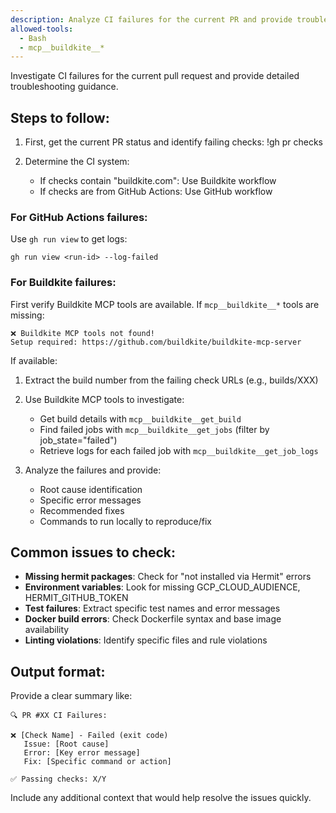 ```yaml
---
description: Analyze CI failures for the current PR and provide troubleshooting steps
allowed-tools:
  - Bash
  - mcp__buildkite__*
---
```


Investigate CI failures for the current pull request and provide detailed troubleshooting guidance.

## Steps to follow:

1. First, get the current PR status and identify failing checks:
!gh pr checks

2. Determine the CI system:
   - If checks contain "buildkite.com": Use Buildkite workflow
   - If checks are from GitHub Actions: Use GitHub workflow

### For GitHub Actions failures:

Use `gh run view` to get logs:
```
gh run view <run-id> --log-failed
```

### For Buildkite failures:

First verify Buildkite MCP tools are available. If `mcp__buildkite__*` tools are missing:
```
❌ Buildkite MCP tools not found!
Setup required: https://github.com/buildkite/buildkite-mcp-server
```

If available:
1. Extract the build number from the failing check URLs (e.g., builds/XXX)
2. Use Buildkite MCP tools to investigate:
   - Get build details with `mcp__buildkite__get_build`
   - Find failed jobs with `mcp__buildkite__get_jobs` (filter by job_state="failed")
   - Retrieve logs for each failed job with `mcp__buildkite__get_job_logs`

3. Analyze the failures and provide:
   - Root cause identification
   - Specific error messages
   - Recommended fixes
   - Commands to run locally to reproduce/fix

## Common issues to check:

- **Missing hermit packages**: Check for "not installed via Hermit" errors
- **Environment variables**: Look for missing GCP_CLOUD_AUDIENCE, HERMIT_GITHUB_TOKEN
- **Test failures**: Extract specific test names and error messages
- **Docker build errors**: Check Dockerfile syntax and base image availability
- **Linting violations**: Identify specific files and rule violations

## Output format:

Provide a clear summary like:

```
🔍 PR #XX CI Failures:

❌ [Check Name] - Failed (exit code)
   Issue: [Root cause]
   Error: [Key error message]
   Fix: [Specific command or action]

✅ Passing checks: X/Y
```

Include any additional context that would help resolve the issues quickly.

